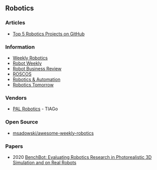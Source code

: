 ## Robotics


### Articles
- [Top 5 Robotics Projects on GitHub](http://www.penvon.com/b/robotics-projects-github-cm596)


### Information
- [Weekly Robotics](https://weeklyrobotics.com/)
- [Robot Weekly](http://robotweekly.org/)
- [Robot Business Review](https://www.roboticsbusinessreview.com/)
- [ROSCOS](https://www.rocos.io/)
- [Robotics & Automation](https://roboticsandautomationnews.com/)
- [Robotics Tomorrow](https://www.roboticstomorrow.com/)



### Vendors
- [PAL Robotics](https://pal-robotics.com/) - TIAGo


### Open Source
- [msadowski/awesome-weekly-robotics](https://github.com/msadowski/awesome-weekly-robotics)


### Papers
- 2020 [BenchBot: Evaluating Robotics Research in Photorealistic 3D Simulation and on Real Robots](https://arxiv.org/pdf/2008.00635.pdf)
